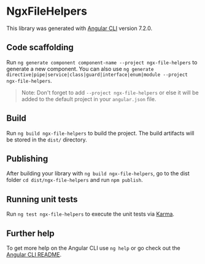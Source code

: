 # NgxFileHelpers

This library was generated with [Angular CLI](https://github.com/angular/angular-cli) version 7.2.0.

## Code scaffolding

Run `ng generate component component-name --project ngx-file-helpers` to generate a new component. You can also use `ng generate directive|pipe|service|class|guard|interface|enum|module --project ngx-file-helpers`.
> Note: Don't forget to add `--project ngx-file-helpers` or else it will be added to the default project in your `angular.json` file. 

## Build

Run `ng build ngx-file-helpers` to build the project. The build artifacts will be stored in the `dist/` directory.

## Publishing

After building your library with `ng build ngx-file-helpers`, go to the dist folder `cd dist/ngx-file-helpers` and run `npm publish`.

## Running unit tests

Run `ng test ngx-file-helpers` to execute the unit tests via [Karma](https://karma-runner.github.io).

## Further help

To get more help on the Angular CLI use `ng help` or go check out the [Angular CLI README](https://github.com/angular/angular-cli/blob/master/README.md).
